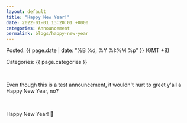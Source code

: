 ```yaml
---
layout: default
title: "Happy New Year!"
date: 2022-01-01 13:20:01 +0000
categories: Announcement
permalink: blogs/happy-new-year
---
```

Posted: {{ page.date | date: "%B %d, %Y %I:%M %p" }} (GMT +8)

Categories: {{ page.categories }}

<br>

Even though this is a test announcement, it wouldn't hurt to greet y'all a Happy New Year, no?

<br>

Happy New Year! 🎉
